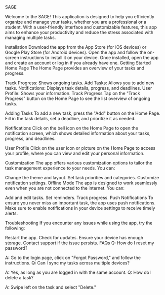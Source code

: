 SAGE

Welcome to the SAGE! This application is designed to help you efficiently organize and manage your tasks, whether you are a professional or a student. With a user-friendly interface and customizable features, this app aims to enhance your productivity and reduce the stress associated with managing multiple tasks.

Installation
Download the app from the App Store (for iOS devices) or Google Play Store (for Android devices).
Open the app and follow the on-screen instructions to install it on your device.
Once installed, open the app and create an account or log in if you already have one.
Getting Started
Home Page
The Home Page provides an overview of your tasks and progress.

Track Progress: Shows ongoing tasks.
Add Tasks: Allows you to add new tasks.
Notifications: Displays task details, progress, and deadlines.
User Profile: Shows your information.
Track Progress
Tap on the "Track Progress" button on the Home Page to see the list overview of ongoing tasks.

Adding Tasks
To add a new task, press the "Add" button on the Home Page. Fill in the task details, set a deadline, and prioritize it as needed.

Notifications
Click on the bell icon on the Home Page to open the notification screen, which shows detailed information about your tasks, progress, and deadlines.

User Profile
Click on the user icon or picture on the Home Page to access your profile, where you can view and edit your personal information.

Customization
The app offers various customization options to tailor the task management experience to your needs. You can:

Change the theme and layout.
Set task priorities and categories.
Customize notification settings.
Offline Mode
The app is designed to work seamlessly even when you are not connected to the internet. You can:

Add and edit tasks.
Set reminders.
Track progress.
Push Notifications
To ensure you never miss an important task, the app uses push notifications. Make sure to enable notifications in your device settings to receive timely alerts.

Troubleshooting
If you encounter any issues while using the app, try the following:

Restart the app.
Check for updates.
Ensure your device has enough storage.
Contact support if the issue persists.
FAQs
Q: How do I reset my password?

A: Go to the login page, click on "Forgot Password," and follow the instructions.
Q: Can I sync my tasks across multiple devices?

A: Yes, as long as you are logged in with the same account.
Q: How do I delete a task?

A: Swipe left on the task and select "Delete."

